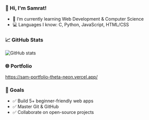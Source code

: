 ### 👋 Hi, I'm Samrat!
- 🔭 I’m currently learning Web Development & Computer Science
- 💻 Languages I know: C, Python, JavaScript, HTML/CSS


### 📈 GitHub Stats
![GitHub stats](https://github-readme-stats.vercel.app/api?username=CRASHs4aint&show_icons=true)

### 🌐 Portfolio
https://sam-portfolio-theta-neon.vercel.app/

### 🎯 Goals
- ✅ Build 5+ beginner-friendly web apps
- ✅ Master Git & GitHub
- ✅ Collaborate on open-source projects
